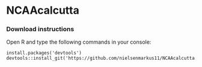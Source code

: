 # NCAAcalcutta

### Download instructions
Open R and type the following commands in your console:
```
install.packages('devtools')
devtools::install_git('https://github.com/nielsenmarkus11/NCAAcalcutta.git')
```
